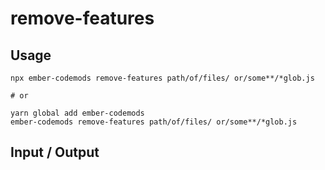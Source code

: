 # remove-features


## Usage

```
npx ember-codemods remove-features path/of/files/ or/some**/*glob.js

# or

yarn global add ember-codemods
ember-codemods remove-features path/of/files/ or/some**/*glob.js
```

## Input / Output

<!--FIXTURES_TOC_START-->
<!--FIXTURES_TOC_END-->

<!--FIXTURES_CONTENT_START-->
<!--FIXTURES_CONTENT_END-->